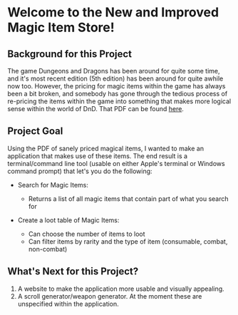 # Welcome to the New and Improved Magic Item Store!

## Background for this Project
The game Dungeons and Dragons has been around for quite some time, and it's most recent edition (5th edition) has been around for quite awhile now too. However, the pricing for magic items within the game has always been a bit broken, and somebody has gone through the tedious process of re-pricing the items within the game into something that makes more logical sense within the world of DnD. That PDF can be found [here](https://drive.google.com/file/d/0B8XAiXpOfz9cMWt1RTBicmpmUDg/view?usp=sharing).

## Project Goal
Using the PDF of sanely priced magical items, I wanted to make an application that makes use of these items. The end result is a terminal/command line tool (usable on either Apple's terminal or Windows command prompt) that let's you do the following:

* Search for Magic Items:
    - Returns a list of all magic items that contain part of what you search for

* Create a loot table of Magic Items:
    - Can choose the number of items to loot
    - Can filter items by rarity and the type of item (consumable, combat, non-combat)


## What's Next for this Project?
1. A website to make the application more usable and visually appealing.
2. A scroll generator/weapon generator. At the moment these are unspecified within the application.
